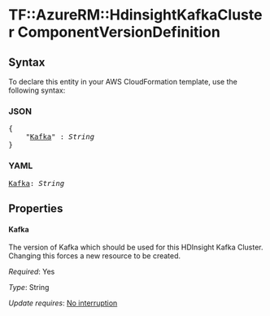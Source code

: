 # TF::AzureRM::HdinsightKafkaCluster ComponentVersionDefinition

## Syntax

To declare this entity in your AWS CloudFormation template, use the following syntax:

### JSON

<pre>
{
    "<a href="#kafka" title="Kafka">Kafka</a>" : <i>String</i>
}
</pre>

### YAML

<pre>
<a href="#kafka" title="Kafka">Kafka</a>: <i>String</i>
</pre>

## Properties

#### Kafka

The version of Kafka which should be used for this HDInsight Kafka Cluster. Changing this forces a new resource to be created.

_Required_: Yes

_Type_: String

_Update requires_: [No interruption](https://docs.aws.amazon.com/AWSCloudFormation/latest/UserGuide/using-cfn-updating-stacks-update-behaviors.html#update-no-interrupt)

